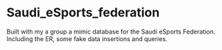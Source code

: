 # Saudi_eSports_federation
Built with my a group a mimic database for the Saudi eSports Federation. Including the ER, some fake data insertions and queries. 
